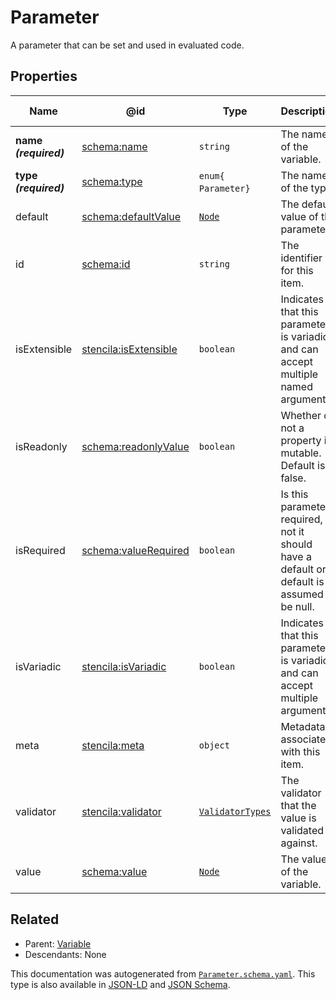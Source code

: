 # Parameter

A parameter that can be set and used in evaluated code.

## Properties

| Name                  | @id                                                                   | Type                                 | Description                                                                                   | Inherited from           |
| --------------------- | --------------------------------------------------------------------- | ------------------------------------ | --------------------------------------------------------------------------------------------- | ------------------------ |
| **name _(required)_** | [schema:name](https://schema.org/name)                                | `string`                             | The name of the variable.                                                                     | [Variable](./Variable)   |
| **type _(required)_** | [schema:type](https://schema.org/type)                                | `enum{`​`Parameter`​`}`              | The name of the type.                                                                         | [Entity](./Entity)       |
| default               | [schema:defaultValue](https://schema.org/defaultValue)                | [`Node`](./Node)                     | The default value of the parameter.                                                           | [Parameter](./Parameter) |
| id                    | [schema:id](https://schema.org/id)                                    | `string`                             | The identifier for this item.                                                                 | [Entity](./Entity)       |
| isExtensible          | [stencila:isExtensible](https://schema.stenci.la/isExtensible.jsonld) | `boolean`                            | Indicates that this parameter is variadic and can accept multiple named arguments.            | [Parameter](./Parameter) |
| isReadonly            | [schema:readonlyValue](https://schema.org/readonlyValue)              | `boolean`                            | Whether or not a property is mutable. Default is false.                                       | [Variable](./Variable)   |
| isRequired            | [schema:valueRequired](https://schema.org/valueRequired)              | `boolean`                            | Is this parameter required, if not it should have a default or default is assumed to be null. | [Parameter](./Parameter) |
| isVariadic            | [stencila:isVariadic](https://schema.stenci.la/isVariadic.jsonld)     | `boolean`                            | Indicates that this parameter is variadic and can accept multiple arguments.                  | [Parameter](./Parameter) |
| meta                  | [stencila:meta](https://schema.stenci.la/meta.jsonld)                 | `object`                             | Metadata associated with this item.                                                           | [Entity](./Entity)       |
| validator             | [stencila:validator](https://schema.stenci.la/validator.jsonld)       | [`ValidatorTypes`](./ValidatorTypes) | The validator that the value is validated against.                                            | [Variable](./Variable)   |
| value                 | [schema:value](https://schema.org/value)                              | [`Node`](./Node)                     | The value of the variable.                                                                    | [Variable](./Variable)   |

## Related

-   Parent: [Variable](./Variable)
-   Descendants: None

 This documentation was autogenerated from [`Parameter.schema.yaml`](https://github.com/stencila/schema/blob/master/schema/Parameter.schema.yaml). This type is also available in [JSON-LD](https://schema.stenci.la/Parameter.jsonld) and [JSON Schema](https://schema.stenci.la/Parameter.schema.json).
